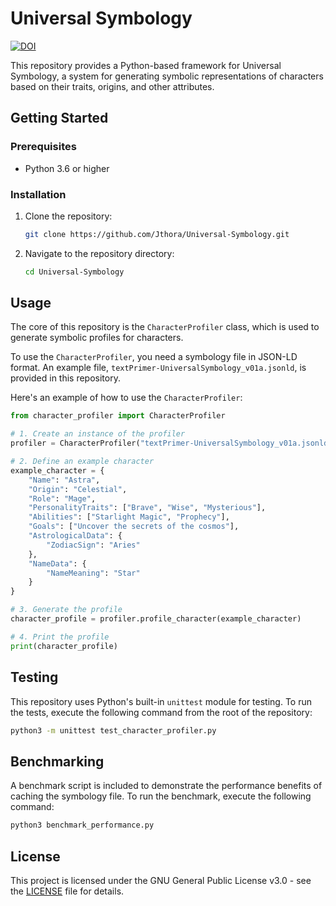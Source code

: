 # Universal Symbology

[![DOI](https://zenodo.org/badge/DOI/10.5281/zenodo.13750459.svg)](https://doi.org/10.5281/zenodo.13750459)

This repository provides a Python-based framework for Universal Symbology, a system for generating symbolic representations of characters based on their traits, origins, and other attributes.

## Getting Started

### Prerequisites

- Python 3.6 or higher

### Installation

1. Clone the repository:
   ```bash
   git clone https://github.com/Jthora/Universal-Symbology.git
   ```
2. Navigate to the repository directory:
   ```bash
   cd Universal-Symbology
   ```

## Usage

The core of this repository is the `CharacterProfiler` class, which is used to generate symbolic profiles for characters.

To use the `CharacterProfiler`, you need a symbology file in JSON-LD format. An example file, `textPrimer-UniversalSymbology_v01a.jsonld`, is provided in this repository.

Here's an example of how to use the `CharacterProfiler`:

```python
from character_profiler import CharacterProfiler

# 1. Create an instance of the profiler
profiler = CharacterProfiler("textPrimer-UniversalSymbology_v01a.jsonld")

# 2. Define an example character
example_character = {
    "Name": "Astra",
    "Origin": "Celestial",
    "Role": "Mage",
    "PersonalityTraits": ["Brave", "Wise", "Mysterious"],
    "Abilities": ["Starlight Magic", "Prophecy"],
    "Goals": ["Uncover the secrets of the cosmos"],
    "AstrologicalData": {
        "ZodiacSign": "Aries"
    },
    "NameData": {
        "NameMeaning": "Star"
    }
}

# 3. Generate the profile
character_profile = profiler.profile_character(example_character)

# 4. Print the profile
print(character_profile)
```

## Testing

This repository uses Python's built-in `unittest` module for testing. To run the tests, execute the following command from the root of the repository:

```bash
python3 -m unittest test_character_profiler.py
```

## Benchmarking

A benchmark script is included to demonstrate the performance benefits of caching the symbology file. To run the benchmark, execute the following command:

```bash
python3 benchmark_performance.py
```

## License

This project is licensed under the GNU General Public License v3.0 - see the [LICENSE](LICENSE) file for details.
